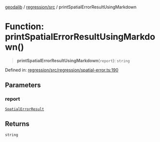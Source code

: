 [geodalib](../../../modules.md) / [regression/src](../index.md) / printSpatialErrorResultUsingMarkdown

# Function: printSpatialErrorResultUsingMarkdown()

> **printSpatialErrorResultUsingMarkdown**(`report`): `string`

Defined in: [regression/src/regression/spatial-error.ts:190](https://github.com/GeoDaCenter/geoda-lib/blob/3f9453a08cf3d7f96b1a0d65d18359804129d8d2/js/packages/regression/src/regression/spatial-error.ts#L190)

## Parameters

### report

[`SpatialErrorResult`](../type-aliases/SpatialErrorResult.md)

## Returns

`string`
